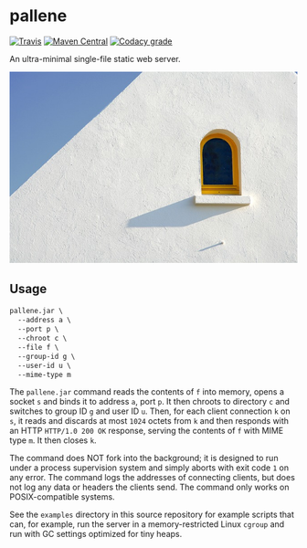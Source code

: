 pallene
=====

[![Travis](https://img.shields.io/travis/io7m/pallene.png?style=flat-square)](https://travis-ci.org/io7m/pallene)
[![Maven Central](https://img.shields.io/maven-central/v/com.io7m.pallene/com.io7m.pallene.png?style=flat-square)](http://search.maven.org/#search%7Cga%7C1%7Cg%3A%22com.io7m.pallene%22)
[![Codacy grade](https://img.shields.io/codacy/grade/f638fbf97971498f9dd2b5d6e9a5f586.png?style=flat-square)](https://www.codacy.com/app/github_79/pallene)

An ultra-minimal single-file static web server.

![pallene](./src/site/resources/pallene.jpg?raw=true)

## Usage

```
pallene.jar \
  --address a \
  --port p \
  --chroot c \
  --file f \
  --group-id g \
  --user-id u \
  --mime-type m
```

The `pallene.jar` command reads the contents of `f` into memory, opens
a socket `s` and binds it to address `a`, port `p`. It then chroots
to directory `c` and switches to group ID `g` and user ID `u`. Then,
for each client connection `k` on `s`, it reads and discards at most
`1024` octets from `k` and then responds with an HTTP `HTTP/1.0 200
OK` response, serving the contents of `f` with MIME type `m`. It then
closes `k`.

The command does NOT fork into the background; it is designed to run
under a process supervision system and simply aborts with exit code
`1` on any error. The command logs the addresses of connecting clients,
but does not log any data or headers the clients send. The command only
works on POSIX-compatible systems.

See the `examples` directory in this source repository for example
scripts that can, for example, run the server in a memory-restricted
Linux `cgroup` and run with GC settings optimized for tiny heaps.

